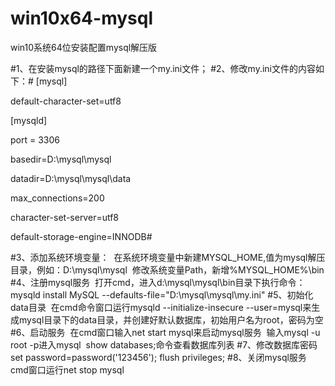 
# win10x64-mysql
win10系统64位安装配置mysql解压版

#1、在安装mysql的路径下面新建一个my.ini文件；
#2、修改my.ini文件的内容如下：#
[mysql]

default-character-set=utf8
  
[mysqld]

port = 3306

basedir=D:\mysql\mysql

datadir=D:\mysql\mysql\data  

max_connections=200

character-set-server=utf8

default-storage-engine=INNODB#

#3、添加系统环境变量：
  在系统环境变量中新建MYSQL_HOME,值为mysql解压目录，例如：D:\mysql\mysql
  修改系统变量Path，新增%MYSQL_HOME%\bin
#4、注册mysql服务
  打开cmd，进入d:\mysql\mysql\bin目录下执行命令：mysqld install MySQL --defaults-file="D:\mysql\mysql\my.ini"
#5、初始化data目录
  在cmd命令窗口运行mysqld --initialize-insecure --user=mysql来生成mysql目录下的data目录，并创建好默认数据库，初始用户名为root，密码为空
#6、启动服务
  在cmd窗口输入net start mysql来启动mysql服务
  输入mysql -u root -p进入mysql
  show databases;命令查看数据库列表
#7、修改数据库密码
  set password=password('123456');
  flush privileges;
#8、关闭mysql服务
  cmd窗口运行net stop mysql
